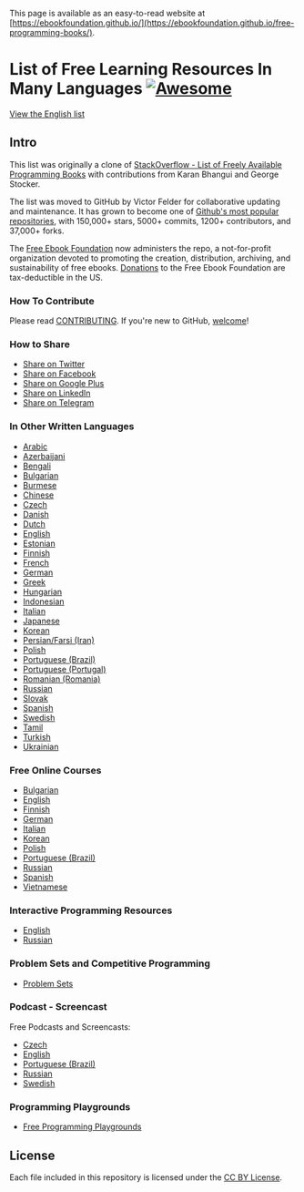 This page is available as an easy-to-read website at [https://ebookfoundation.github.io/](https://ebookfoundation.github.io/free-programming-books/).

# List of Free Learning Resources In Many Languages [![Awesome](https://cdn.rawgit.com/sindresorhus/awesome/d7305f38d29fed78fa85652e3a63e154dd8e8829/media/badge.svg)](https://github.com/sindresorhus/awesome)

[View the English list](free-programming-books.md)

## Intro

This list was originally a clone of [StackOverflow - List of Freely Available Programming Books](http://web.archive.org/web/20130824154208/http://stackoverflow.com/a/392926) with contributions from Karan Bhangui and George Stocker.

The list was moved to GitHub by Victor Felder for collaborative updating and maintenance. It has grown to become one of [Github's most popular repositories](https://octoverse.github.com/), with 150,000+ stars, 5000+ commits, 1200+ contributors, and 37,000+ forks.

The [Free Ebook Foundation](https://ebookfoundation.org) now administers the repo, a not-for-profit organization devoted to promoting the creation, distribution, archiving, and sustainability of free ebooks. [Donations](https://ebookfoundation.org/contributions.html) to the Free Ebook Foundation are tax-deductible in the US.

### How To Contribute

Please read [CONTRIBUTING](/CONTRIBUTING.md). If you're new to GitHub, [welcome](/HOWTO.md)!

### How to Share

+ [Share on Twitter](http://twitter.com/intent/tweet?text=https://github.com/EbookFoundation/free-programming-books%0AFree%20Programming%20Books)
+ [Share on Facebook](https://www.facebook.com/share.php?u=https%3A%2F%2Fgithub.com%2FEbookFoundation%2Ffree-programming-books&p[images][0]=&p[title]=Free%20Programming%20Books&p[summary]=)
+ [Share on Google Plus](https://plus.google.com/share?url=https://github.com/EbookFoundation/free-programming-books)
+ [Share on LinkedIn](http://www.linkedin.com/shareArticle?mini=true&url=https://github.com/EbookFoundation/free-programming-books&title=Free%20Programming%20Books&summary=&source=)
+ [Share on Telegram](https://t.me/share/url?url=https://github.com/EbookFoundation/free-programming-books)


### In Other Written Languages

+ [Arabic](free-programming-books-ar.md)
+ [Azerbaijani](free-programming-books-az.md)
+ [Bengali](free-programming-books-bl.md)
+ [Bulgarian](free-programming-books-bg.md)
+ [Burmese](free-programming-books-mm.md)
+ [Chinese](free-programming-books-zh.md)
+ [Czech](free-programming-books-cs.md)
+ [Danish](free-programming-books-dk.md)
+ [Dutch](free-programming-books-nl.md)
+ [English](free-programming-books.md)
+ [Estonian](free-programming-books-et.md)
+ [Finnish](free-programming-books-fi.md)
+ [French](free-programming-books-fr.md)
+ [German](free-programming-books-de.md)
+ [Greek](free-programming-books-gr.md)
+ [Hungarian](free-programming-books-hu.md)
+ [Indonesian](free-programming-books-id.md)
+ [Italian](free-programming-books-it.md)
+ [Japanese](free-programming-books-ja.md)
+ [Korean](free-programming-books-ko.md)
+ [Persian/Farsi (Iran)](free-programming-books-fa_IR.md)
+ [Polish](free-programming-books-pl.md)
+ [Portuguese (Brazil)](free-programming-books-pt_BR.md)
+ [Portuguese (Portugal)](free-programming-books-pt_PT.md)
+ [Romanian (Romania)](free-programming-books-ro.md)
+ [Russian](free-programming-books-ru.md)
+ [Slovak](free-programming-books-sk.md)
+ [Spanish](free-programming-books-es.md)
+ [Swedish](free-programming-books-se.md)
+ [Tamil](free-programming-books-ta.md)
+ [Turkish](free-programming-books-tr.md)
+ [Ukrainian](free-programming-books-ua.md)

### Free Online Courses

+ [Bulgarian](free-courses-bg.md)
+ [English](free-courses-en.md)
+ [Finnish](free-courses-fi.md)
+ [German](free-courses-de.md)
+ [Italian](free-courses-it.md)
+ [Korean](free-courses-ko.md)
+ [Polish](free-courses-pl.md)
+ [Portuguese (Brazil)](free-courses-pt_BR.md)
+ [Russian](free-courses-ru.md)
+ [Spanish](free-courses-es.md)
+ [Vietnamese](free-courses-vi.md)


### Interactive Programming Resources

+ [English](free-programming-interactive-tutorials-en.md)
+ [Russian](free-programming-interactive-tutorials-ru.md)

### Problem Sets and Competitive Programming

+ [Problem Sets](problem-sets-competitive-programming.md)

### Podcast - Screencast

Free Podcasts and Screencasts:

+ [Czech](free-podcasts-screencasts-cs.md)
+ [English](free-podcasts-screencasts-en.md)
+ [Portuguese (Brazil)](free-podcasts-screencasts-pt_BR.md)
+ [Russian](free-podcasts-screencasts-ru.md)
+ [Swedish](free-podcasts-screencasts-se.md)


### Programming Playgrounds

+ [Free Programming Playgrounds](free-programming-playgrounds.md)

## License

Each file included in this repository is licensed under the [CC BY License](LICENSE).
